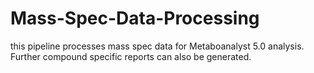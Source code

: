 # Mass-Spec-Data-Processing
this pipeline processes mass spec data for Metaboanalyst 5.0 analysis. Further compound specific reports can also be generated. 
